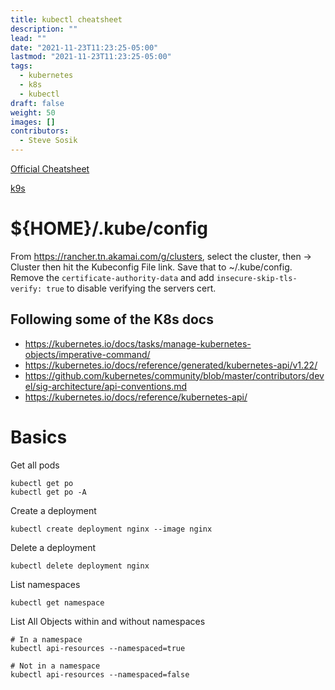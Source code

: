 ```yaml
---
title: kubectl cheatsheet
description: ""
lead: ""
date: "2021-11-23T11:23:25-05:00"
lastmod: "2021-11-23T11:23:25-05:00"
tags:
  - kubernetes
  - k8s
  - kubectl
draft: false
weight: 50
images: []
contributors:
  - Steve Sosik
---
```


[Official Cheatsheet](https://kubernetes.io/docs/reference/kubectl/cheatsheet/)

[k9s](https://k9scli.io/)

# ${HOME}/.kube/config

From https://rancher.tn.akamai.com/g/clusters, select the cluster, then ->
Cluster then hit the Kubeconfig File link. Save that to ~/.kube/config.
Remove the `certificate-authority-data` and add `insecure-skip-tls-verify: true`
to disable verifying the servers cert.

## Following some of the K8s docs

- https://kubernetes.io/docs/tasks/manage-kubernetes-objects/imperative-command/
- https://kubernetes.io/docs/reference/generated/kubernetes-api/v1.22/
- https://github.com/kubernetes/community/blob/master/contributors/devel/sig-architecture/api-conventions.md
- https://kubernetes.io/docs/reference/kubernetes-api/

# Basics

Get all pods

    kubectl get po
    kubectl get po -A

Create a deployment

    kubectl create deployment nginx --image nginx

Delete a deployment

    kubectl delete deployment nginx

List namespaces

    kubectl get namespace

List All Objects within and without namespaces

    # In a namespace
    kubectl api-resources --namespaced=true
    
    # Not in a namespace
    kubectl api-resources --namespaced=false
